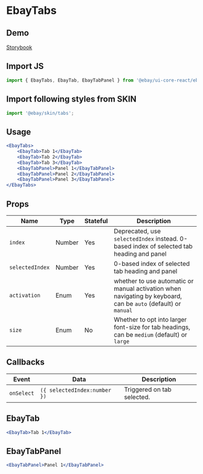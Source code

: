 # EbayTabs

## Demo
[Storybook](https://opensource.ebay.com/ebayui-core-react/main/?path=/story/navigation-disclosure-ebay-tabs--default-tabs)

## Import JS
```jsx harmony
import { EbayTabs, EbayTab, EbayTabPanel } from '@ebay/ui-core-react/ebay-tabs'
```
## Import following styles from SKIN
```jsx harmony
import '@ebay/skin/tabs';
```

## Usage
```jsx harmony
<EbayTabs>
    <EbayTab>Tab 1</EbayTab>
    <EbayTab>Tab 2</EbayTab>
    <EbayTab>Tab 3</EbayTab>
    <EbayTabPanel>Panel 1</EbayTabPanel>
    <EbayTabPanel>Panel 2</EbayTabPanel>
    <EbayTabPanel>Panel 3</EbayTabPanel>
</EbayTabs>
```

## Props

Name | Type | Stateful | Description
--- | --- | --- | ---
`index` |Number | Yes | Deprecated, use `selectedIndex` instead. 0-based index of selected tab heading and panel
`selectedIndex` |Number | Yes | 0-based index of selected tab heading and panel
`activation` | Enum | Yes | whether to use automatic or manual activation when navigating by keyboard, can be `auto` (default) or `manual`
`size` | Enum | No | Whether to opt into larger font-size for tab headings, can be `medium` (default) or `large`

## Callbacks

| Event         | Data                                      | Description                                                                                             |
|---------------|-------------------------------------------|---------------------------------------------------------------------------------------------------------|
| `onSelect`    | `({ selectedIndex:number })` | Triggered on tab selected.                                                                              |

## EbayTab

```jsx harmony
<EbayTab>Tab 1</EbayTab>
```

## EbayTabPanel
```jsx harmony
<EbayTabPanel>Panel 1</EbayTabPanel>
```
